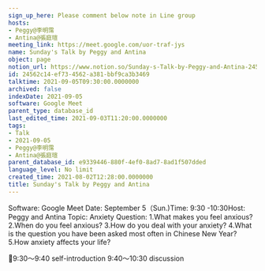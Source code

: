 ```yaml
---
sign_up_here: Please comment below note in Line group
hosts:
- Peggy@李明霈
- Antina@張庭瑄
meeting_link: https://meet.google.com/uor-traf-jys
name: Sunday's Talk by Peggy and Antina
object: page
notion_url: https://www.notion.so/Sunday-s-Talk-by-Peggy-and-Antina-24562c14ef734562a381bbf9ca3b3469
id: 24562c14-ef73-4562-a381-bbf9ca3b3469
talktime: 2021-09-05T09:30:00.0000000
archived: false
indexDate: 2021-09-05
software: Google Meet
parent_type: database_id
last_edited_time: 2021-09-03T11:20:00.0000000
tags:
- Talk
- 2021-09-05
- Peggy@李明霈
- Antina@張庭瑄
parent_database_id: e9339446-880f-4ef0-8ad7-8ad1f507dded
language_level: No limit
created_time: 2021-08-02T12:28:00.0000000
title: Sunday's Talk by Peggy and Antina
---
```


Software: Google Meet
Date: September 5（Sun.)Time: 9:30 -10:30Host: Peggy and Antina Topic: Anxiety
Question:
 1.What makes you feel anxious?2.When do you feel anxious?
3.How do you deal with your anxiety?
4.What is the question you have been asked most often in Chinese New Year?
5.How anxiety affects your life?

📅9:30～9:40 self-introduction 9:40～10:30 discussion





